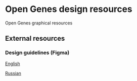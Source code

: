 # Open Genes design resources

Open Genes graphical resources

## External resources
### Design guidelines (Figma)

[English](https://www.figma.com/file/nonwZFVQHiyQe4aHvHshwR/Open-Genes-%E2%80%94-Design-guidelines)

[Russian](https://www.figma.com/file/2WZb7S0ZVmpuirTxCztaYc/Open-Genes-%E2%80%94-%D0%94%D0%B8%D0%B7%D0%B0%D0%B9%D0%BD-%D0%B3%D0%B0%D0%B9%D0%B4%D0%BB%D0%B0%D0%B9%D0%BD%D1%8B?node-id=9%3A2)
